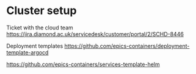 
# Cluster setup

Ticket with the cloud team
<https://jira.diamond.ac.uk/servicedesk/customer/portal/2/SCHD-8446>

Deployment templates
<https://github.com/epics-containers/deployment-template-argocd>

<https://github.com/epics-containers/services-template-helm>
